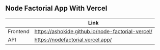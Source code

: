 ## Node Factorial App With Vercel

|   | Link |
| ------------- | ------------- |
| Frontend | https://ashokide.github.io/node-factorial-vercel/ |
| API      | https://nodefactorial.vercel.app/                 |
